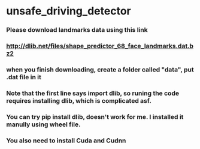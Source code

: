 # unsafe_driving_detector

### Please download landmarks data using this link
### http://dlib.net/files/shape_predictor_68_face_landmarks.dat.bz2

### when you finish downloading, create a folder called "data", put .dat file in it

### Note that the first line says import dlib, so runing the code requires installing dlib, which is complicated asf. 
### You can try pip install dlib, doesn't work for me. I installed it manully using wheel file.
### You also need to install Cuda and Cudnn

